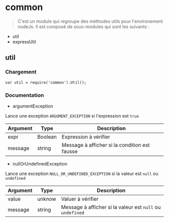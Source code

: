 # common #

> C'est un module qui regroupe des méthodes utils pour l'environement nodeJs.
Il est composé de sous-modules qui sont les suivants :
 - util
 - expressUtil

## util ##
### Chargement ###
`var util = require('common').Util();`
### Documentation ###

- argumentException

Lance une exception `ARGUMENT_EXCEPTION` si l'expression est `true`

| Argument      |Type                 |Description |
| ------------- |-------------        | ---------  |
|expr           |Boolean              |Expression à vérifier|
|message        |string               |Message à afficher si la condition est fausse|

- nullOrUndefinedException

Lance une exception `NULL_OR_UNDEFINED_EXCEPTION` si la valeur est `null` ou `undefined`

| Argument      |Type                 |Description |
| ------------- |-------------        | ---------  |
|value          |unknow               |Valuer à vérifier|
|message        |string               |Message à afficher si la valeur est `null` ou `undefined`|
